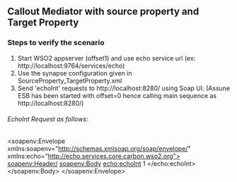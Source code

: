##  Callout Mediator with source property and Target Property
### Steps to verify the scenario
1. Start WSO2 appserver (offset1) and use echo service url (ex: http://localhost:9764/services/echo)
2. Use the synapse configuration given in SourceProperty_TargetProperty.xml
3. Send 'echoInt' requests to http://localhost:8280/ using Soap UI. (Assune ESB has been started with offset=0 hence calling main sequence as http://localhost:8280/)
 ###### EchoInt Request as follows: 
 <soapenv:Envelope xmlns:soapenv="http://schemas.xmlsoap.org/soap/envelope/" xmlns:echo="http://echo.services.core.carbon.wso2.org">
   <soapenv:Header/>
   <soapenv:Body>
      <echo:echoInt>
         <!--Optional:-->
         <in>1</in>
      </echo:echoInt>
   </soapenv:Body>
</soapenv:Envelope>

